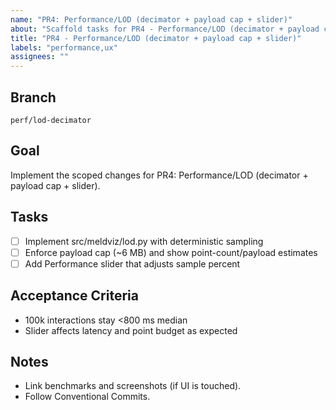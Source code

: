 ```yaml
---
name: "PR4: Performance/LOD (decimator + payload cap + slider)"
about: "Scaffold tasks for PR4 - Performance/LOD (decimator + payload cap + slider)"
title: "PR4 - Performance/LOD (decimator + payload cap + slider)"
labels: "performance,ux"
assignees: ""
---
```


## Branch
`perf/lod-decimator`

## Goal
Implement the scoped changes for PR4: Performance/LOD (decimator + payload cap + slider).

## Tasks
- [ ] Implement src/meldviz/lod.py with deterministic sampling
- [ ] Enforce payload cap (~6 MB) and show point-count/payload estimates
- [ ] Add Performance slider that adjusts sample percent

## Acceptance Criteria
- 100k interactions stay <800 ms median
- Slider affects latency and point budget as expected

## Notes
- Link benchmarks and screenshots (if UI is touched).
- Follow Conventional Commits.

